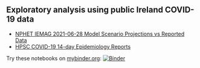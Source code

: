 ## Exploratory analysis using public Ireland COVID-19 data

* [NPHET IEMAG 2021-06-28 Model Scenario Projections vs Reported Data](notebooks/NPHET%20IEMAG%202021-06-28%20Model%20Scenario%20Projections%20vs%20Reported%20Data.ipynb)
* [HPSC COVID-19 14-day Epidemiology Reports](notebooks/HPSC%20COVID-19%2014-day%20Epidemiology%20Reports.ipynb)

Try these notebooks on [mybinder.org](https://mybinder.org/): [![Binder](https://mybinder.org/badge_logo.svg)](https://mybinder.org/v2/gh/derekocallaghan/covid19data/main)
